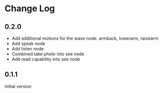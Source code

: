 # Change Log

## 0.2.0
* Add additional motions for the wave node: armback, lowerarm, raisearm
* Add speak node
* Add listen node
* Combined take photo into see node
* Add read capability into see node

## 0.1.1

Initial version
